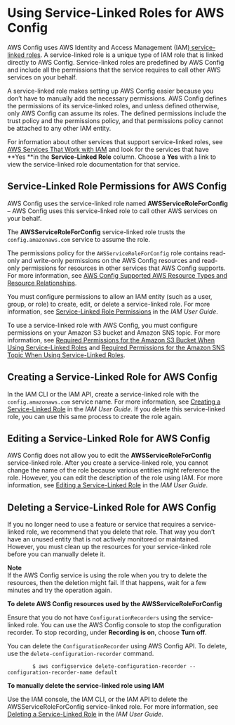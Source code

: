 # Using Service\-Linked Roles for AWS Config<a name="using-service-linked-roles"></a>

AWS Config uses AWS Identity and Access Management \(IAM\)[ service\-linked roles](https://docs.aws.amazon.com/IAM/latest/UserGuide/id_roles_terms-and-concepts.html#iam-term-service-linked-role)\. A service\-linked role is a unique type of IAM role that is linked directly to AWS Config\. Service\-linked roles are predefined by AWS Config and include all the permissions that the service requires to call other AWS services on your behalf\. 

A service\-linked role makes setting up AWS Config easier because you don’t have to manually add the necessary permissions\. AWS Config defines the permissions of its service\-linked roles, and unless defined otherwise, only AWS Config can assume its roles\. The defined permissions include the trust policy and the permissions policy, and that permissions policy cannot be attached to any other IAM entity\.

For information about other services that support service\-linked roles, see [AWS Services That Work with IAM](https://docs.aws.amazon.com/IAM/latest/UserGuide/reference_aws-services-that-work-with-iam.html) and look for the services that have **Yes **in the **Service\-Linked Role** column\. Choose a **Yes** with a link to view the service\-linked role documentation for that service\.

## Service\-Linked Role Permissions for AWS Config<a name="slr-permissions"></a>

AWS Config uses the service\-linked role named **AWSServiceRoleForConfig** – AWS Config uses this service\-linked role to call other AWS services on your behalf\.

The **AWSServiceRoleForConfig** service\-linked role trusts the `config.amazonaws.com` service to assume the role\.

The permissions policy for the `AWSServiceRoleForConfig` role contains read\-only and write\-only permissions on the AWS Config resources and read\-only permissions for resources in other services that AWS Config supports\. For more information, see [AWS Config Supported AWS Resource Types and Resource Relationships](resource-config-reference.md)\. 

You must configure permissions to allow an IAM entity \(such as a user, group, or role\) to create, edit, or delete a service\-linked role\. For more information, see [Service\-Linked Role Permissions](https://docs.aws.amazon.com/IAM/latest/UserGuide/using-service-linked-roles.html#service-linked-role-permissions) in the *IAM User Guide*\.

To use a service\-linked role with AWS Config, you must configure permissions on your Amazon S3 bucket and Amazon SNS topic\. For more information, see [Required Permissions for the Amazon S3 Bucket When Using Service\-Linked Roles](s3-bucket-policy.md#required-permissions-using-servicelinkedrole) and [Required Permissions for the Amazon SNS Topic When Using Service\-Linked Roles](sns-topic-policy.md#required-permissions-snstopic-using-servicelinkedrole)\. 

## Creating a Service\-Linked Role for AWS Config<a name="create-slr"></a>

In the IAM CLI or the IAM API, create a service\-linked role with the `config.amazonaws.com` service name\. For more information, see [Creating a Service\-Linked Role](https://docs.aws.amazon.com/IAM/latest/UserGuide/using-service-linked-roles.html#create-service-linked-role) in the *IAM User Guide*\. If you delete this service\-linked role, you can use this same process to create the role again\.

## Editing a Service\-Linked Role for AWS Config<a name="edit-slr"></a>

AWS Config does not allow you to edit the **AWSServiceRoleForConfig** service\-linked role\. After you create a service\-linked role, you cannot change the name of the role because various entities might reference the role\. However, you can edit the description of the role using IAM\. For more information, see [Editing a Service\-Linked Role](https://docs.aws.amazon.com/IAM/latest/UserGuide/using-service-linked-roles.html#edit-service-linked-role) in the *IAM User Guide*\.

## Deleting a Service\-Linked Role for AWS Config<a name="delete-slr"></a>

If you no longer need to use a feature or service that requires a service\-linked role, we recommend that you delete that role\. That way you don’t have an unused entity that is not actively monitored or maintained\. However, you must clean up the resources for your service\-linked role before you can manually delete it\. 

**Note**  
If the AWS Config service is using the role when you try to delete the resources, then the deletion might fail\. If that happens, wait for a few minutes and try the operation again\.

**To delete AWS Config resources used by the **AWSServiceRoleForConfig****

Ensure that you do not have `ConfigurationRecorders` using the service\-linked role\. You can use the AWS Config console to stop the configuration recorder\. To stop recording, under **Recording is on**, choose **Turn off**\.

You can delete the `ConfigurationRecorder` using AWS Config API\. To delete, use the `delete-configuration-recorder` command\.

```
        $ aws configservice delete-configuration-recorder --configuration-recorder-name default
```

**To manually delete the service\-linked role using IAM**

Use the IAM console, the IAM CLI, or the IAM API to delete the AWSServiceRoleForConfig service\-linked role\. For more information, see [Deleting a Service\-Linked Role](https://docs.aws.amazon.com/IAM/latest/UserGuide/using-service-linked-roles.html#delete-service-linked-role) in the *IAM User Guide*\.